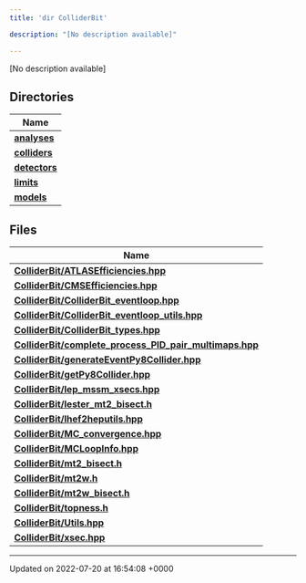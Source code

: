 ```yaml
---
title: 'dir ColliderBit'

description: "[No description available]"

---
```







[No description available]

## Directories

| Name           |
| -------------- |
| **[analyses](/documentation/code/files/dir_262b43c519d43214d405683c7e3a8f39/#dir-analyses)**  |
| **[colliders](/documentation/code/files/dir_fd68025055671e0d2e19b14e75b158f3/#dir-colliders)**  |
| **[detectors](/documentation/code/files/dir_12b2d02957c73176617de2a81a1a001d/#dir-detectors)**  |
| **[limits](/documentation/code/files/dir_2fff4dab633ec20c000165c1106151f7/#dir-limits)**  |
| **[models](/documentation/code/files/dir_b2272b1f38710d84426e6269e8974172/#dir-models)**  |

## Files

| Name           |
| -------------- |
| **[ColliderBit/ATLASEfficiencies.hpp](/documentation/code/files/atlasefficiencies_8hpp/#file-atlasefficiencies.hpp)**  |
| **[ColliderBit/CMSEfficiencies.hpp](/documentation/code/files/cmsefficiencies_8hpp/#file-cmsefficiencies.hpp)**  |
| **[ColliderBit/ColliderBit_eventloop.hpp](/documentation/code/files/colliderbit__eventloop_8hpp/#file-colliderbit-eventloop.hpp)**  |
| **[ColliderBit/ColliderBit_eventloop_utils.hpp](/documentation/code/files/colliderbit__eventloop__utils_8hpp/#file-colliderbit-eventloop-utils.hpp)**  |
| **[ColliderBit/ColliderBit_types.hpp](/documentation/code/files/colliderbit__types_8hpp/#file-colliderbit-types.hpp)**  |
| **[ColliderBit/complete_process_PID_pair_multimaps.hpp](/documentation/code/files/complete__process__pid__pair__multimaps_8hpp/#file-complete-process-pid-pair-multimaps.hpp)**  |
| **[ColliderBit/generateEventPy8Collider.hpp](/documentation/code/files/generateeventpy8collider_8hpp/#file-generateeventpy8collider.hpp)**  |
| **[ColliderBit/getPy8Collider.hpp](/documentation/code/files/getpy8collider_8hpp/#file-getpy8collider.hpp)**  |
| **[ColliderBit/lep_mssm_xsecs.hpp](/documentation/code/files/lep__mssm__xsecs_8hpp/#file-lep-mssm-xsecs.hpp)**  |
| **[ColliderBit/lester_mt2_bisect.h](/documentation/code/files/lester__mt2__bisect_8h/#file-lester-mt2-bisect.h)**  |
| **[ColliderBit/lhef2heputils.hpp](/documentation/code/files/lhef2heputils_8hpp/#file-lhef2heputils.hpp)**  |
| **[ColliderBit/MC_convergence.hpp](/documentation/code/files/mc__convergence_8hpp/#file-mc-convergence.hpp)**  |
| **[ColliderBit/MCLoopInfo.hpp](/documentation/code/files/mcloopinfo_8hpp/#file-mcloopinfo.hpp)**  |
| **[ColliderBit/mt2_bisect.h](/documentation/code/files/mt2__bisect_8h/#file-mt2-bisect.h)**  |
| **[ColliderBit/mt2w.h](/documentation/code/files/mt2w_8h/#file-mt2w.h)**  |
| **[ColliderBit/mt2w_bisect.h](/documentation/code/files/mt2w__bisect_8h/#file-mt2w-bisect.h)**  |
| **[ColliderBit/topness.h](/documentation/code/files/topness_8h/#file-topness.h)**  |
| **[ColliderBit/Utils.hpp](/documentation/code/files/utils_8hpp/#file-utils.hpp)**  |
| **[ColliderBit/xsec.hpp](/documentation/code/files/xsec_8hpp/#file-xsec.hpp)**  |






-------------------------------

Updated on 2022-07-20 at 16:54:08 +0000
